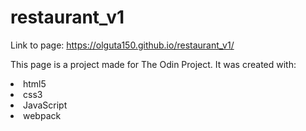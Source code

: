 # restaurant_v1
Link to page: https://olguta150.github.io/restaurant_v1/

This page is a project made for The Odin Project.
It was created with: 
<li>html5</li>
<li>css3</li>
<li>JavaScript</li>
<li>webpack</li>
